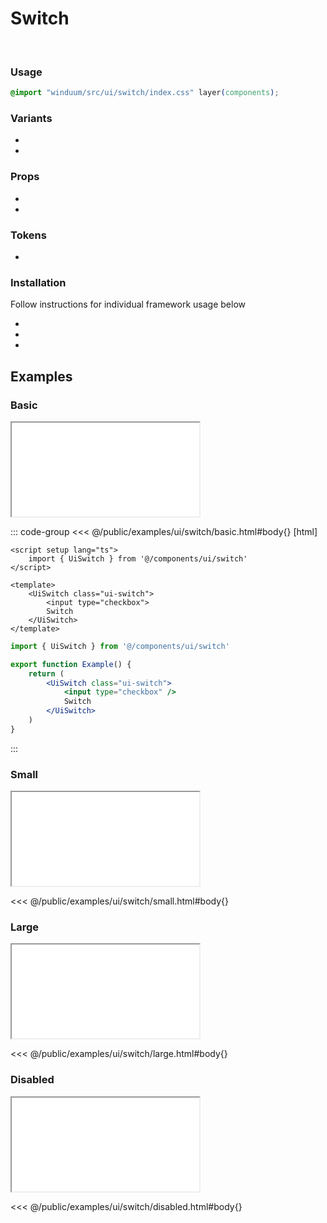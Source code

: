 # Switch
<br>
<ViewSourceGh href="https://github.com/winduum/winduum/blob/main/src/ui/switch" />

### Usage

```css
@import "winduum/src/ui/switch/index.css" layer(components);
```

### Variants
* <LinkGh name="default" path="ui/switch" />
* <LinkGh name="interactive" path="ui/switch" />

### Props
* <LinkGh name="default-props" path="ui/switch" />
* <LinkGh name="interactive-props" path="ui/switch" />

### Tokens
* <LinkGh name="invalid" path="ui/switch" />

### Installation
Follow instructions for individual framework usage below

* <LinkGh name="winduum" url="https://github.com/winduum/winduum/blob/main/src/ui/switch" />
* <LinkGh name="winduum-vue" url="https://github.com/winduum/winduum-vue/blob/main/src/components/ui/switch" />
* <LinkGh name="winduum-react" url="https://github.com/winduum/winduum-react/blob/main/src/components/ui/switch" />

## Examples

### Basic

<iframe onload="this.style.visibility = 'visible';" src="/examples/ui/switch/basic.html"></iframe>

::: code-group
<<< @/public/examples/ui/switch/basic.html#body{} [html]
```vue
<script setup lang="ts">
    import { UiSwitch } from '@/components/ui/switch'
</script>

<template>
    <UiSwitch class="ui-switch">
        <input type="checkbox">
        Switch
    </UiSwitch>
</template>
```
```jsx
import { UiSwitch } from '@/components/ui/switch'

export function Example() {
    return (
        <UiSwitch class="ui-switch">
            <input type="checkbox" />
            Switch
        </UiSwitch>
    )
}
```
:::

### Small

<iframe onload="this.style.visibility = 'visible';" src="/examples/ui/switch/small.html"></iframe>

<<< @/public/examples/ui/switch/small.html#body{}

### Large

<iframe onload="this.style.visibility = 'visible';" src="/examples/ui/switch/large.html"></iframe>

<<< @/public/examples/ui/switch/large.html#body{}

### Disabled

<iframe onload="this.style.visibility = 'visible';" src="/examples/ui/switch/disabled.html"></iframe>

<<< @/public/examples/ui/switch/disabled.html#body{}
